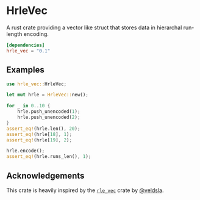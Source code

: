 # HrleVec

A rust crate providing a vector like struct that stores data in hierarchal run-length encoding.

```toml
[dependencies]
hrle_vec = "0.1"
```

## Examples

```rust
use hrle_vec::HrleVec;

let mut hrle = HrleVec::new();

for _ in 0..10 {
    hrle.push_unencoded(1);
    hrle.push_unencoded(2);
}
assert_eq!(hrle.len(), 20);
assert_eq!(hrle[18], 1);
assert_eq!(hrle[19], 2);

hrle.encode();
assert_eq!(hrle.runs_len(), 1);
```

## Acknowledgements

This crate is heavily inspired by the [`rle_vec`](https://github.com/veldsla/rle_vec) crate by [@veldsla](https://github.com/veldsla).
